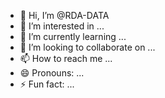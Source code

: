 - 👋 Hi, I’m @RDA-DATA
- 👀 I’m interested in ...
- 🌱 I’m currently learning ...
- 💞️ I’m looking to collaborate on ...
- 📫 How to reach me ...
- 😄 Pronouns: ...
- ⚡ Fun fact: ...

<!---
RDA-DATA/RDA-DATA is a ✨ special ✨ repository because its `README.md` (this file) appears on your GitHub profile.
You can click the Preview link to take a look at your changes.
--->
